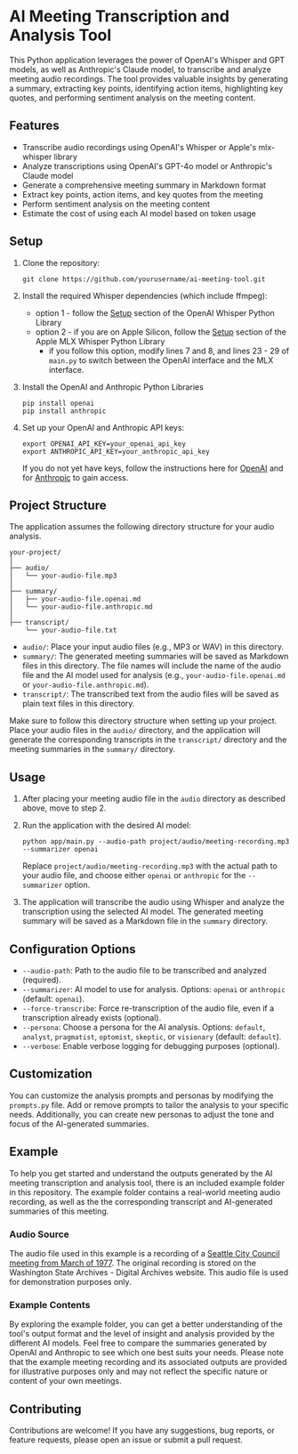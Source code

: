 # AI Meeting Transcription and Analysis Tool

This Python application leverages the power of OpenAI's Whisper and GPT models, as well as Anthropic's Claude model, to transcribe and analyze meeting audio recordings. The tool provides valuable insights by generating a summary, extracting key points, identifying action items, highlighting key quotes, and performing sentiment analysis on the meeting content.

## Features

- Transcribe audio recordings using OpenAI's Whisper or Apple's mlx-whisper library
- Analyze transcriptions using OpenAI's GPT-4o model or Anthropic's Claude model
- Generate a comprehensive meeting summary in Markdown format
- Extract key points, action items, and key quotes from the meeting
- Perform sentiment analysis on the meeting content
- Estimate the cost of using each AI model based on token usage

## Setup

1. Clone the repository:
   ```
   git clone https://github.com/yourusername/ai-meeting-tool.git
   ```

2. Install the required Whisper dependencies (which include ffmpeg):
   * option 1 - follow the [Setup](https://github.com/openai/whisper?tab=readme-ov-file#setup) section of the OpenAI Whisper Python Library
   * option 2 - if you are on Apple Silicon, follow the [Setup](https://github.com/ml-explore/mlx-examples/tree/main/whisper#setup) section of the Apple MLX Whisper Python Library
     * if you follow this option, modify lines 7 and 8, and lines 23 - 29 of `main.py` to switch between the OpenAI interface and the MLX interface. 

3. Install the OpenAI and Anthropic Python Libraries
   ```
   pip install openai
   pip install anthropic
   ```

4. Set up your OpenAI and Anthropic API keys:
   ```
   export OPENAI_API_KEY=your_openai_api_key
   export ANTHROPIC_API_KEY=your_anthropic_api_key
   ```
   If you do not yet have keys, follow the instructions here for [OpenAI](https://platform.openai.com/docs/quickstart) and for [Anthropic](https://docs.anthropic.com/en/docs/getting-access-to-claude) to gain access. 


## Project Structure

The application assumes the following directory structure for your audio analysis. 

```
your-project/
│
├── audio/
│   └── your-audio-file.mp3
│
├── summary/
│   ├── your-audio-file.openai.md
│   └── your-audio-file.anthropic.md
│
├── transcript/
    └── your-audio-file.txt
```

- `audio/`: Place your input audio files (e.g., MP3 or WAV) in this directory.
- `summary/`: The generated meeting summaries will be saved as Markdown files in this directory. The file names will include the name of the audio file and the AI model used for analysis (e.g., `your-audio-file.openai.md` or `your-audio-file.anthropic.md`).
- `transcript/`: The transcribed text from the audio files will be saved as plain text files in this directory.

Make sure to follow this directory structure when setting up your project. Place your audio files in the `audio/` directory, and the application will generate the corresponding transcripts in the `transcript/` directory and the meeting summaries in the `summary/` directory. 


## Usage

1. After placing your meeting audio file in the `audio` directory as described above, move to step 2. 

2. Run the application with the desired AI model:
   ```
   python app/main.py --audio-path project/audio/meeting-recording.mp3 --summarizer openai
   ```
   Replace `project/audio/meeting-recording.mp3` with the actual path to your audio file, and choose either `openai` or `anthropic` for the `--summarizer` option.

3. The application will transcribe the audio using Whisper and analyze the transcription using the selected AI model. The generated meeting summary will be saved as a Markdown file in the `summary` directory.

## Configuration Options

- `--audio-path`: Path to the audio file to be transcribed and analyzed (required).
- `--summarizer`: AI model to use for analysis. Options: `openai` or `anthropic` (default: `openai`).
- `--force-transcribe`: Force re-transcription of the audio file, even if a transcription already exists (optional).
- `--persona`: Choose a persona for the AI analysis. Options: `default`, `analyst`, `pragmatist`, `optomist`, `skeptic`, or `visionary` (default: `default`).
- `--verbose`: Enable verbose logging for debugging purposes (optional).

## Customization

You can customize the analysis prompts and personas by modifying the `prompts.py` file. Add or remove prompts to tailor the analysis to your specific needs. Additionally, you can create new personas to adjust the tone and focus of the AI-generated summaries.

## Example

To help you get started and understand the outputs generated by the AI meeting transcription and analysis tool, there is an included example folder in this repository. The example folder contains a real-world meeting audio recording, as well as the the corresponding transcript and AI-generated summaries of this meeting.

### Audio Source

The audio file used in this example is a recording of a [Seattle City Council meeting from March of 1977](https://www.digitalarchives.wa.gov/Record/View/5F0FE850787E245429B1F5AB422E0C95). The original recording is stored on the Washington State Archives - Digital Archives website. This audio file is used for demonstration purposes only.

### Example Contents
By exploring the example folder, you can get a better understanding of the tool's output format and the level of insight and analysis provided by the different AI models. Feel free to compare the summaries generated by OpenAI and Anthropic to see which one best suits your needs. Please note that the example meeting recording and its associated outputs are provided for illustrative purposes only and may not reflect the specific nature or content of your own meetings.

## Contributing

Contributions are welcome! If you have any suggestions, bug reports, or feature requests, please open an issue or submit a pull request.

